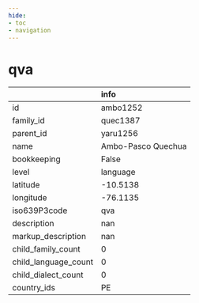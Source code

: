 ```yaml
---
hide:
- toc
- navigation
---
```

# qva
|                      | info               |
|:---------------------|:-------------------|
| id                   | ambo1252           |
| family_id            | quec1387           |
| parent_id            | yaru1256           |
| name                 | Ambo-Pasco Quechua |
| bookkeeping          | False              |
| level                | language           |
| latitude             | -10.5138           |
| longitude            | -76.1135           |
| iso639P3code         | qva                |
| description          | nan                |
| markup_description   | nan                |
| child_family_count   | 0                  |
| child_language_count | 0                  |
| child_dialect_count  | 0                  |
| country_ids          | PE                 |